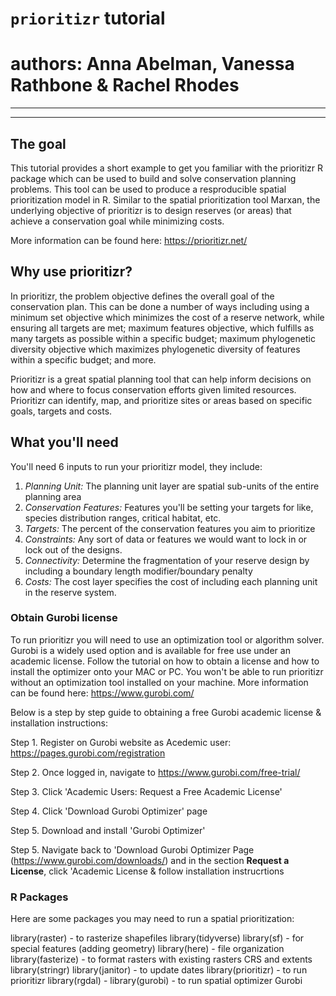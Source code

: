 # `prioritizr` tutorial
# authors: Anna Abelman, Vanessa Rathbone & Rachel Rhodes

------------------





------------------
## The goal
This tutorial provides a short example to get you familiar with the prioritizr R package which can be used to build and solve conservation planning problems. This tool can be used to produce a resproducible spatial prioritization model in R. Similar to the spatial prioritization tool Marxan, the underlying objective of prioritizr is to design reserves (or areas) that achieve a conservation goal while minimizing costs. 

More information can be found here: https://prioritizr.net/


## Why use prioritizr?
In prioritizr, the problem objective defines the overall goal of the conservation plan. This can be done a number of ways including using a minimum set objective which minimizes the cost of a reserve network, while ensuring all targets are met; maximum features objective, which fulfills as many targets as possible within a specific budget; maximum phylogenetic diversity objective which maximizes phylogenetic diversity of features within a specific budget; and more.

Prioritizr is a great spatial planning tool that can help inform decisions on how and where to focus conservation efforts given limited resources. Prioritizr can identify, map, and prioritize sites or areas based on specific goals, targets and costs. 


## What you'll need
You'll need 6 inputs to run your prioritizr model, they include: 

1) *Planning Unit:* The planning unit layer are spatial sub-units of the entire planning area
2) *Conservation Features:* Features you'll be setting your targets for like, species distribution ranges, critical habitat, etc.
3) *Targets:* The percent of the conservation features you aim to prioritize
4) *Constraints:* Any sort of data or features we would want to lock in or lock out of the designs. 
5) *Connectivity:* Determine the fragmentation of your reserve design by including a boundary length modifier/boundary penalty 
6) *Costs:* The cost layer specifies the cost of including each planning unit in the reserve system.


### Obtain Gurobi license 
To run prioritizr you will need to use an optimization tool or algorithm solver. Gurobi is a widely used option and is available for free use under an academic license. Follow the tutorial on how to obtain a license and how to install the optimizer onto your MAC or PC. You won't be able to run prioritizr without an optimization tool installed on your machine. More information can be found here: https://www.gurobi.com/

Below is a step by step guide to obtaining a free Gurobi academic license & installation instructions:

Step 1. Register on Gurobi website as Acedemic user: https://pages.gurobi.com/registration

Step 2. Once logged in, navigate to https://www.gurobi.com/free-trial/

Step 3. Click 'Academic Users: Request a Free Academic License'

Step 4. Click 'Download Gurobi Optimizer' page

Step 5. Download and install 'Gurobi Optimizer'

Step 5. Navigate back to 'Download Gurobi Optimizer Page (https://www.gurobi.com/downloads/) and in the section **Request a License**, click 'Academic License & follow installation instrucrtions

### R Packages
Here are some packages you may need to run a spatial prioritization:

library(raster) - to rasterize shapefiles
library(tidyverse)
library(sf) - for special features (adding geometry)
library(here) - file organization 
library(fasterize) - to format rasters with existing rasters CRS and extents
library(stringr)
library(janitor) - to update dates
library(prioritizr) - to run prioritizr
library(rgdal) - 
library(gurobi) - to run spatial optimizer Gurobi